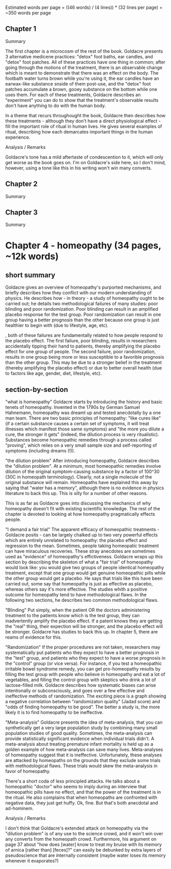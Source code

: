 Estimated words per page = ((46 words) / (4 lines)) * (32 lines per page) = ~350 words per page

Chapter 1
--------------------------------
Summary

The first chapter is a microcosm of the rest of the book. Goldacre presents 3 alternative medicene practices: "detox" foot baths, ear candles, and "detox" foot patches. All of these practices have one thing in common; after going through the motions of the treatment, there is an observable change which is meant to demonstrate that there was an effect on the body. The footbath water turns brown while you're using it, the ear candles have an earwax-like substance snside of them post-use, and the "detox" foot patches accumulate a brown, gooey substance on the bottom while one uses them. For each of these treatments, Goldacre describes an "experiment" you can do to show that the treatment's observable results don't have anything to do with the human body.

In a theme that recurs throughought the book, Goldacre then describes how these treatments - although they don't have a direct physiological effect - fill the important role of ritual in human lives. He gives several examples of ritual, describing how each demarcates important things in the human experience.


Analysis / Remarks

Goldacre's tone has a mild aftertaste of condescention to it, which will only get worse as the book goes on. I'm on Goldacre's side here, so I don't mind, however, using a tone like this in his writing won't win many converts.



Chapter 2
--------------------------------
Summary



Chapter 3
--------------------------------
Summary



Chapter 4 - homeopathy (34 pages, ~12k words)
===============================================================
short summary
--------------------------------
Goldacre gives an overview of homeopathy's purported mechanisms, and briefly describes how they conflict with our modern understanding of physics. He describes how - in theory - a study of homeopathy ought to be carried out; he details two methodological failures of many studies: poor blinding and poor randomization. Poor blinding can result in an amplified placebo response for the test group. Poor randomization can result in one group having a better prognosis than the other because one group is just healthier to begin with (due to lifestyle, age, etc).

, both of these failures are fundamentally related to how people respond to the placebo effect. The first failure, poor blinding, results in researchers accidentally tipping their hand to patients, thereby amplifying the placebo effect for one group of people. The second failure, poor randomization, results in one group being more or less susceptible to a favorible prognosis than the other group. This may be due to a stronger belief in the treatment (thereby amplifying the placebo effect) or due to better overall health (due to factors like age, gender, diet, lifestyle, etc).

section-by-section
--------------------------------
"what is homeopathy"
Goldacre starts by introducing the history and basic tenets of homeopathy. Invented in the 1790s by German Samuel Hahnemann, homeopathy was dreamt up and tested anecdotally by a one man team. There are two basic principles of homeopathy: "like cures like" (if a certain substance causes a certain set of symptoms, it will treat illnesses which manifest those same symptoms) and "the more you dilute a cure, the stronger it gets" (indeed, the dilution process is very ritualistic). Substances become homeopathic remedies through a process called "proving", which relies on a very small sample size and self-reporting of symptoms (including dreams (!)).

"the dilution problem"
After introducing homeopathy, Goldacre describes the "dilution problem". At a minimum, most homeopathic remedies involve dilution of the original symptom-causing substance by a factor of 100^30 (30C in homeopath terminology). Clearly, not a single molecule of the original substance will remain. Homeopaths have explained this away by saying that "water has a memory", although there is no evidence in physics literature to back this up. This is silly for a number of other reasons.

This is as far as Goldacre goes into discussing the mechanics of why homeopathy doesn't fit with existing scientific knowledge. The rest of the chapter is devoted to looking at how homeopathy pragmatically effects people.

"I demand a fair trial"
The apparent efficacy of homeopathic treatments - Goldacre posits - can be largely chalked up to two very powerful effects which are entirely unrelated to homeopathy: the placebo effect and regression to the mean. Sometimes, people taking homeopatic treatment can have miraculous recoveries. These stray anecdotes are sometimes used as "evidence" of homeopathy's effictiveness. Goldacre wraps up this section by describing the skeleton of what a "fair trial" of homeopathy would look like: you would give two groups of people identical homeopathy treatment, except that one group would get genuine homeopathic pills while the other group would get a placebo. He says that trials like this have been carried out, some say that homeopathy is just as effective as placebo, whereas others say it's more effective. The studies whith a positive outcome for homeopathy tend to have methodological flaws. In the following two sections, he describes two common methodological flaws.

"Blinding"
Put simply, when the patient OR the doctors administering treatment to the patients know which is the test group, they can inadvertently amplify the placebo effect. If a patent knows they are getting the "real" thing, their expection will be stronger, and the placebo effect will be stronger. Goldacre has studies to back this up. In chapter 5, there are reams of evidence for this.

"Randomization"
If the proper procedures are not taken, researchers may systematically put patients who they expect to have a better prognosis in the "test" group, and patients who they expect to have a worse prognosis in the "control" group (or vice versa). For instance, if you test a homeopathic irritable bowel syndrome remedy, you can get pro-homeopathy results by filling the test group with people who believe in homeopathy and eat a lot of vegetables, and filling the control group with skeptics who drink a lot of lactose-filled milk. Goldacre describes how systematic biases can arise intentionally or subconsciously, and goes over a few effective and ineffective methods of randomization. The exciting piece is a graph showing a negative correlation between "randomizaton quality" (Jadad score) and "odds of finding homeopathy to be good". The better a study is, the more likely it is to find homeopathy to be ineffective.

"Meta-analysis"
Goldacre presents the idea of meta-analysis, that you can synthetically get a very large population study by combining many small population studies of good quality. Sometimes, the meta-analysis can provide  statistically significant evidence when individual trials didn't. A meta-analysis about treating premature infant mortality is held up as a golden example of how meta-analysis can save many lives.
Meta-analyses of homeopathy suggest that it is ineffective. Unfortunately, these analyses are attacked by homeopaths on the grounds that they exclude some trials with methodological flaws. These trials would skew the meta-analysis in favor of homeopathy.

There's a short coda of less principled attacks. He talks about a homeopathic "doctor" who seems to imply during an interview that homeopathic pills have no effect, and that the power of the treatment is in the ritual. He also complains that when homeopaths are confronted with negative data, they just get huffy. Ok, fine. But that's both anecdotal and ad-hominem.

Analysis / Remarks

I don't think that Goldacre's extended attack on homeopathy via the "dilution problem" is of any use to the science crowd, and it won't win over any converts from the homeopath crowd. Furthermore, his argument on page 37 about "how does [water] know to treat my bruise with its memory of arnica [rather than] [feces]?" can easily be debunked by extra layers of pseudoscience that are internally consistent (maybe water loses its memory whenever it evaporates?)
